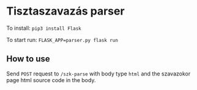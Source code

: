 # Tisztaszavazás parser

To install:
`pip3 install Flask`

To start run:
`FLASK_APP=parser.py flask run`


## How to use

Send `POST` request to `/szk-parse` with body type `html` and the szavazokor page html source code in the body.